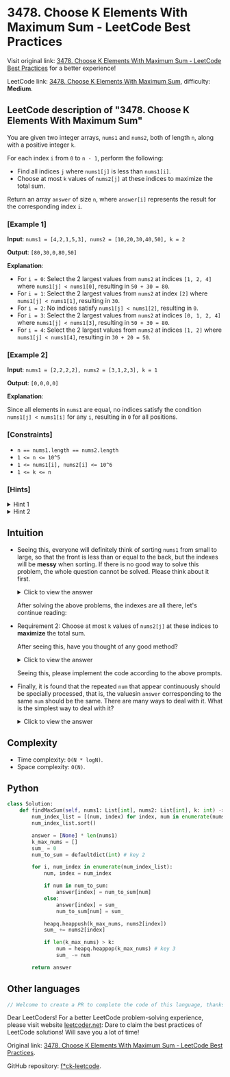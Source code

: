 # 3478. Choose K Elements With Maximum Sum - LeetCode Best Practices

Visit original link: [3478. Choose K Elements With Maximum Sum - LeetCode Best Practices](https://leetcoder.net/en/leetcode/3478-choose-k-elements-with-maximum-sum) for a better experience!

LeetCode link: [3478. Choose K Elements With Maximum Sum](https://leetcode.com/problems/choose-k-elements-with-maximum-sum), difficulty: **Medium**.

## LeetCode description of "3478. Choose K Elements With Maximum Sum"

You are given two integer arrays, `nums1` and `nums2`, both of length `n`, along with a positive integer `k`.

For each index `i` from `0` to `n - 1`, perform the following:

- Find all indices `j` where `nums1[j]` is less than `nums1[i]`.
- Choose at most `k` values of `nums2[j]` at these indices to maximize the total sum.

Return an array `answer` of size `n`, where `answer[i]` represents the result for the corresponding index `i`.

### [Example 1]

**Input**: `nums1 = [4,2,1,5,3], nums2 = [10,20,30,40,50], k = 2`

**Output**: `[80,30,0,80,50]`

**Explanation**: 

<ul>
<li>For <code>i = 0</code>: Select the 2 largest values from <code>nums2</code> at indices <code>[1, 2, 4]</code> where <code>nums1[j] &lt; nums1[0]</code>, resulting in <code>50 + 30 = 80</code>.</li>
<li>For <code>i = 1</code>: Select the 2 largest values from <code>nums2</code> at index <code>[2]</code> where <code>nums1[j] &lt; nums1[1]</code>, resulting in <code>30</code>.</li>
<li>For <code>i = 2</code>: No indices satisfy <code>nums1[j] &lt; nums1[2]</code>, resulting in <code>0</code>.</li>
<li>For <code>i = 3</code>: Select the 2 largest values from <code>nums2</code> at indices <code>[0, 1, 2, 4]</code> where <code>nums1[j] &lt; nums1[3]</code>, resulting in <code>50 + 30 = 80</code>.</li>
<li>For <code>i = 4</code>: Select the 2 largest values from <code>nums2</code> at indices <code>[1, 2]</code> where <code>nums1[j] &lt; nums1[4]</code>, resulting in <code>30 + 20 = 50</code>.</li>
</ul>


### [Example 2]

**Input**: `nums1 = [2,2,2,2], nums2 = [3,1,2,3], k = 1`

**Output**: `[0,0,0,0]`

**Explanation**: 

<p>Since all elements in <code>nums1</code> are equal, no indices satisfy the condition <code>nums1[j] &lt; nums1[i]</code> for any <code>i</code>, resulting in <code>0</code> for all positions.</p>


### [Constraints]

- `n == nums1.length == nums2.length`
- `1 <= n <= 10^5`
- `1 <= nums1[i], nums2[i] <= 10^6`
- `1 <= k <= n`

### [Hints]

<details>
  <summary>Hint 1</summary>
  Sort `nums1` and its corresponding `nums2` values together based on `nums1`.

  
</details>

<details>
  <summary>Hint 2</summary>
  Use a max heap to track the top `k` values of `nums2` as you process each element in the sorted order.

  
</details>

## Intuition

* Seeing this, everyone will definitely think of sorting `nums1` from small to large, so that the front is less than or equal to the back, but the indexes will be **messy** when sorting. If there is no good way to solve this problem, the whole question cannot be solved. Please think about it first.

    <details><summary>Click to view the answer</summary><p> Bring the `index` when sorting, that is, the object to be sorted is an array of tuples of `(num, index)`. This technique **must be mastered**, as it will be used in many questions.</p></details>

    After solving the above problems, the indexes are all there, let's continue reading:

* Requirement 2: Choose at most `k` values of `nums2[j]` at these indices to **maximize** the total sum.

    After seeing this, have you thought of any good method?

    <details><summary>Click to view the answer</summary><p> Heap sort, maintain a large root heap of size `k`. This is also a knowledge point that is often tested, **must be mastered**. </p></details>

    Seeing this, please implement the code according to the above prompts.

* Finally, it is found that the repeated `num` that appear continuously should be specially processed, that is, the values ​​in `answer` corresponding to the same `num` should be the same. There are many ways to deal with it. What is the simplest way to deal with it?

    <details><summary>Click to view the answer</summary><p> Use a `Map`, `key` is `num`, and the same `key` directly uses the `value` corresponding to `key`. </p></details>

## Complexity

- Time complexity: `O(N * logN)`.
- Space complexity: `O(N)`.

## Python

```python
class Solution:
    def findMaxSum(self, nums1: List[int], nums2: List[int], k: int) -> List[int]:
        num_index_list = [(num, index) for index, num in enumerate(nums1)] # key 1
        num_index_list.sort()

        answer = [None] * len(nums1)
        k_max_nums = []
        sum_ = 0
        num_to_sum = defaultdict(int) # key 2

        for i, num_index in enumerate(num_index_list):
            num, index = num_index

            if num in num_to_sum:
                answer[index] = num_to_sum[num]
            else:
                answer[index] = sum_
                num_to_sum[num] = sum_

            heapq.heappush(k_max_nums, nums2[index])
            sum_ += nums2[index]

            if len(k_max_nums) > k:
                num = heapq.heappop(k_max_nums) # key 3
                sum_ -= num

        return answer
```

## Other languages

```java
// Welcome to create a PR to complete the code of this language, thanks!
```

Dear LeetCoders! For a better LeetCode problem-solving experience, please visit website [leetcoder.net](https://leetcoder.net): Dare to claim the best practices of LeetCode solutions! Will save you a lot of time!

Original link: [3478. Choose K Elements With Maximum Sum - LeetCode Best Practices](https://leetcoder.net/en/leetcode/3478-choose-k-elements-with-maximum-sum).

GitHub repository: [f*ck-leetcode](https://github.com/fuck-leetcode/fuck-leetcode).

